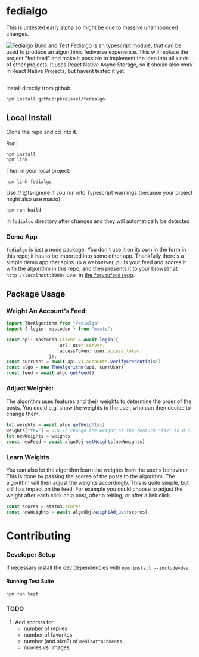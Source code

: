 # fedialgo
This is untested early alpha so might be due to massive unannounced changes.

[![Fedialgo Build and Test](https://github.com/pkreissel/fedialgo/actions/workflows/CI.yaml/badge.svg)](https://github.com/pkreissel/fedialgo/actions/workflows/CI.yaml)
Fedialgo is an typescript module, that can be used to produce an algorithmic fediverse experience. This will replace the project "fedifeed" and make it possible to implement the idea into all kinds of other projects. It uses React Native Async Storage, so it should also work in React Native Projects, but havent tested it yet.

##
Install directly from github:
```console
npm install github:pkreissel/fedialgo
```

## Local Install
Clone the repo and cd into it.

Run:
```console
npm install
npm link
```
Then in your local project:
```console
npm link fedialgo
```
Use // @ts-ignore if you run into Typescript warnings (because your project might also use masto)
```console
npm run build
```
in `fedialgo` directory after changes and they will automatically be detected

### Demo App
`fedialgo` is just a node package. You don't use it on its own in the form in this repo; it has to be imported into some other app. Thankfully there's a simple demo app that spins up a webserver, pulls your feed and scores it with the algorithm in this repo, and then presents it to your browser at `http://localhost:3000/` over in [the `foryoufeed` repo](https://github.com/pkreissel/foryoufeed).

## Package Usage

### Weight An Account's Feed:
```typescript
import TheAlgorithm from "fedialgo"
import { login, mastodon } from "masto";

const api: mastodon.Client = await login({
                    url: user.server,
                    accessToken: user.access_token,
                });
const currUser = await api.v1.accounts.verifyCredentials()
const algo = new TheAlgorithm(api, currUser)
const feed = await algo.getFeed()
```

### Adjust Weights:
The algorithm uses features and their weights to determine the order of the posts.
You could e.g. show the weights to the user, who can then decide to change them.

```typescript
let weights = await algo.getWeights()
weights["fav"] = 0.5 // change the weight of the feature "fav" to 0.5
let newWeights = weights
const newFeed = await algoObj.setWeights(newWeights)
```

### Learn Weights
You can also let the algorithm learn the weights from the user's behaviour. This is done by passing the scores of the posts to the algorithm. The algorithm will then adjust the weights accordingly. This is quite simple, but still has impact on the feed. For example you could choose to adjust the weight after each click on a post, after a reblog, or after a link click.

```typescript
const scores = status.scores
const newWeights = await algoObj.weightAdjust(scores)
```

# Contributing
### Developer Setup
If necessary install the dev dependencies with `npm install --include=dev`.

#### Running Test Suite
`npm run test`

### TODO
1. Add scorers for:
   * number of replies
   * number of favorites
   * number (and size?) of `mediaAttachments`
   * movies vs. images
